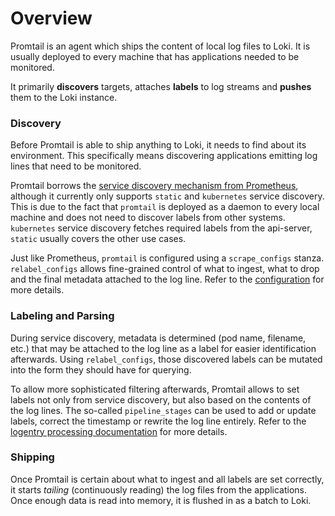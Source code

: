# Overview
Promtail is an agent which ships the content of local log files to Loki. It is
usually deployed to every machine that has applications needed to be monitored.

It primarily **discovers** targets, attaches **labels** to log streams and
**pushes** them to the Loki instance.

### Discovery
Before Promtail is able to ship anything to Loki, it needs to find about its
environment. This specifically means discovering applications emitting log lines
that need to be monitored.

Promtail borrows the [service discovery mechanism from
Prometheus](https://prometheus.io/docs/prometheus/latest/configuration/configuration/#scrape_config),
although it currently only supports `static` and `kubernetes` service discovery.
This is due to the fact that `promtail` is deployed as a daemon to every local
machine and does not need to discover labels from other systems. `kubernetes`
service discovery fetches required labels from the api-server, `static` usually
covers the other use cases.

Just like Prometheus, `promtail` is configured using a `scrape_configs` stanza.
`relabel_configs` allows fine-grained control of what to ingest, what to drop
and the final metadata attached to the log line. Refer to the
[configuration](configuration.md) for more details.

### Labeling and Parsing
During service discovery, metadata is determined (pod name, filename, etc.) that
may be attached to the log line as a label for easier identification afterwards.
Using `relabel_configs`, those discovered labels can be mutated into the form
they should have for querying.

To allow more sophisticated filtering afterwards, Promtail allows to set labels
not only from service discovery, but also based on the contents of the log
lines. The so-called `pipeline_stages` can be used to add or update labels,
correct the timestamp or rewrite the log line entirely. Refer to the [logentry
processing documentation](../logentry/processing-log-lines.md) for more details.

### Shipping
Once Promtail is certain about what to ingest and all labels are set correctly,
it starts *tailing* (continuously reading) the log files from the applications.
Once enough data is read into memory, it is flushed in as a batch to Loki.
